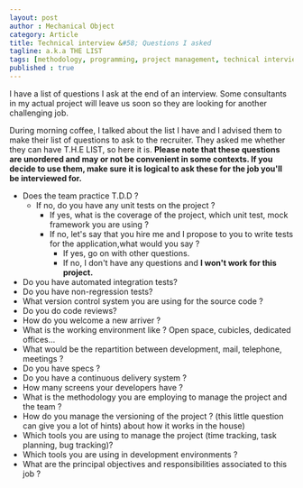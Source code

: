 ```yaml
---
layout: post
author : Mechanical Object
category: Article
title: Technical interview &#58; Questions I asked
tagline: a.k.a THE LIST
tags: [methodology, programming, project management, technical interview]
published : true
---
```

I have a list of questions I ask at the end of an interview. Some consultants in my actual project will leave us soon so they are looking for another challenging job. 

<!--more-->

During morning coffee, I talked about the list I have and I advised them to make their list of questions to ask to the recruiter. They asked me whether they can have T.H.E LIST, so here it is. **Please note that these questions are unordered and may or not be convenient in some contexts. If you decide to use them, make sure it is logical to ask these for the job you'll be interviewed for.**

*   Does the team practice T.D.D ?
    *   If no, do you have any unit tests on the project ?
        *   If yes, what is the coverage of the project, which unit test, mock framework you are using ?
        *   If no, let's say that you hire me and I propose to you to write tests for the application,what would you say ?
            *   If yes, go on with other questions.
            *   If no, I don't have any questions and **I won't work for this project.**
*   Do you have automated integration tests?
*   Do you have non-regression tests?
*   What version control system you are using for the source code ?
*   Do you do code reviews?
*   How do you welcome a new arriver ?
*   What is the working environment like ? Open space, cubicles, dedicated offices...
*   What would be the repartition between development, mail, telephone, meetings ?
*   Do you have specs ?
*   Do you have a continuous delivery system ?
*   How many screens your developers have ?
*   What is the methodology you are employing to manage the project and the team ?
*   How do you manage the versioning of the project ? (this little question can give you a lot of hints) about how it works in the house)
*   Which tools you are using to manage the project (time tracking, task planning, bug tracking)?
*   Which tools you are using in development environments ?
*   What are the principal objectives and responsibilities associated to this job ?